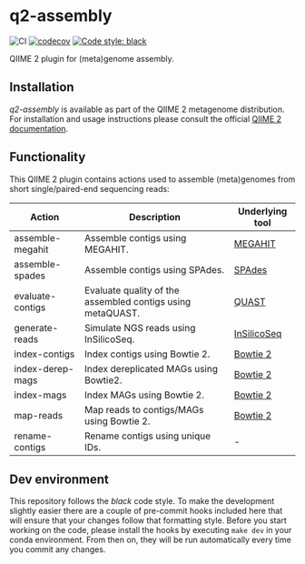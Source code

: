 # q2-assembly
![CI](https://github.com/bokulich-lab/q2-assembly/actions/workflows/ci-dev.yaml/badge.svg)
[![codecov](https://codecov.io/gh/bokulich-lab/q2-assembly/branch/main/graph/badge.svg?token=THMBOFUZR0)](https://codecov.io/gh/bokulich-lab/q2-assembly)
[![Code style: black](https://img.shields.io/badge/code%20style-black-000000.svg)](https://github.com/psf/black)

QIIME 2 plugin for (meta)genome assembly.

## Installation
_q2-assembly_ is available as part of the QIIME 2 metagenome distribution. For installation and usage instructions please consult the official [QIIME 2 documentation](https://www.docs.qiime2.org).

## Functionality
This QIIME 2 plugin contains actions used to assemble (meta)genomes from short single/paired-end
sequencing reads:

| Action               | Description                                                | Underlying tool                                        |
|----------------------|------------------------------------------------------------|--------------------------------------------------------|
| assemble-megahit     | Assemble contigs using MEGAHIT.                            | [MEGAHIT](https://github.com/voutcn/megahit)           |
| assemble-spades      | Assemble contigs using SPAdes.                             | [SPAdes](https://github.com/ablab/spades)              |
| evaluate-contigs     | Evaluate quality of the assembled contigs using metaQUAST. | [QUAST](https://github.com/ablab/quast)                |
| generate-reads       | Simulate NGS reads using InSilicoSeq.                      | [InSilicoSeq](https://github.com/HadrienG/InSilicoSeq) |
| index-contigs        | Index contigs using Bowtie 2.                              | [Bowtie 2](https://github.com/BenLangmead/bowtie2)     |
| index-derep-mags     | Index dereplicated MAGs using Bowtie2.                     | [Bowtie 2](https://github.com/BenLangmead/bowtie2)     |
| index-mags           | Index MAGs using Bowtie 2.                                 | [Bowtie 2](https://github.com/BenLangmead/bowtie2)     |
| map-reads            | Map reads to contigs/MAGs using Bowtie 2.                  | [Bowtie 2](https://github.com/BenLangmead/bowtie2)     |
| rename-contigs       | Rename contigs using unique IDs.                           | -                                                      |

## Dev environment
This repository follows the _black_ code style. To make the development slightly easier
there are a couple of pre-commit hooks included here that will ensure that your changes
follow that formatting style. Before you start working on the code, please
install the hooks by executing `make dev` in your conda environment. From then on,
they will be run automatically every time you commit any changes.

